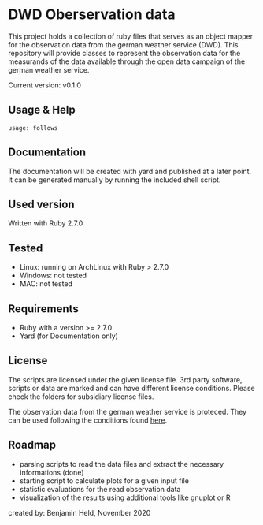# DWD Oberservation data

This project holds a collection of ruby files that serves as an object mapper for the observation
data from the german weather service (DWD). This repository will provide classes to represent the
observation data for the measurands of the data available through the open data campaign of
the german weather service.

Current version: v0.1.0

## Usage & Help
```
usage: follows
```

## Documentation
The documentation will be created with yard and published at a later point.
It can be generated manually by running the included shell script.

## Used version
Written with Ruby 2.7.0

## Tested
* Linux: running on ArchLinux with Ruby > 2.7.0
* Windows: not tested
* MAC: not tested

## Requirements
* Ruby with a version >= 2.7.0
* Yard (for Documentation only)

## License
The scripts are licensed under the given license file. 3rd party software, scripts
or data are marked and can have different license conditions. 
Please check the folders for subsidiary license files.

The observation data from the german weather service is proteced. They can be used
following the conditions found [here](https://opendata.dwd.de/climate_environment/CDC/Nutzungsbedingungen_German.pdf).

## Roadmap
* parsing scripts to read the data files and extract the necessary informations (done)
* starting script to calculate plots for a given input file
* statistic evaluations for the read observation data
* visualization of the results using additional tools like gnuplot or R

created by: Benjamin Held, November 2020
